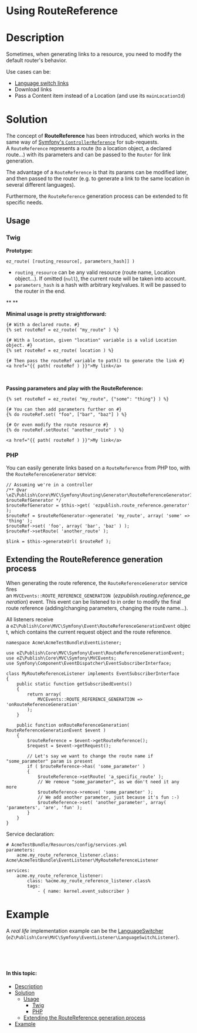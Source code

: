 # Using RouteReference

# Description

Sometimes, when generating links to a resource, you need to modify the default router's behavior.

Use cases can be:

-   [Language switch links](https://doc.ez.no/display/DEVELOPER/Internationalization#Internationalization-LanguageSwitcher)
-   Download links
-   Pass a Content item instead of a Location (and use its `mainLocationId`)

# Solution

The concept of **RouteReference** has been introduced, which works in the same way of [Symfony's `ControllerReference`](http://api.symfony.com/2.3/Symfony/Component/HttpKernel/Controller/ControllerReference.html) for sub-requests. A `RouteReference` represents a route (to a location object, a declared route...) with its parameters and can be passed to the `Router` for link generation.

The advantage of a `RouteReference` is that its params can be modified later, and then passed to the router (e.g. to generate a link to the same location in several different languages).

Furthermore, the `RouteReference` generation process can be extended to fit specific needs.

## Usage

### Twig

**Prototype:**

```
ez_route( [routing_resource[, parameters_hash]] )
```

-   `routing_resource` can be any valid resource (route name, Location object...). If omitted (`null`), the current route will be taken into account.
-   `parameters_hash` is a hash with arbitrary key/values. It will be passed to the router in the end.

**
**

**Minimal usage is pretty straightforward:**

```
{# With a declared route. #}
{% set routeRef = ez_route( "my_route" ) %}

{# With a location, given "location" variable is a valid Location object. #}
{% set routeRef = ez_route( location ) %}

{# Then pass the routeRef variable to path() to generate the link #}
<a href="{{ path( routeRef ) }}">My link</a>
```

 

**Passing parameters and play with the RouteReference:**

```
{% set routeRef = ez_route( "my_route", {"some": "thing"} ) %}

{# You can then add parameters further on #}
{% do routeRef.set( "foo", ["bar", "baz"] ) %}

{# Or even modify the route resource #}
{% do routeRef.setRoute( "another_route" ) %}

<a href="{{ path( routeRef ) }}">My link</a>
```

### PHP

You can easily generate links based on a `RouteReference` from PHP too, with the `RouteReferenceGenerator` service:

```
// Assuming we're in a controller
/** @var \eZ\Publish\Core\MVC\Symfony\Routing\Generator\RouteReferenceGeneratorInterface $routeRefGenerator */
$routeRefGenerator = $this->get( 'ezpublish.route_reference.generator' );
$routeRef = $routeRefGenerator->generate( 'my_route', array( 'some' => 'thing' );
$routeRef->set( 'foo', array( 'bar', 'baz' ) );
$routeRef->setRoute( 'another_route' );

$link = $this->generateUrl( $routeRef );
```

## Extending the RouteReference generation process

When generating the route reference, the `RouteReferenceGenerator` service fires an `MVCEvents::ROUTE_REFERENCE_GENERATION `(*ezpublish.routing.reference\_generation*) event. This event can be listened to in order to modify the final route reference (adding/changing parameters, changing the route name...).

All listeners receive a `eZ\Publish\Core\MVC\Symfony\Event\RouteReferenceGenerationEvent` object, which contains the current request object and the route reference.

```
namespace Acme\AcmeTestBundle\EventListener;

use eZ\Publish\Core\MVC\Symfony\Event\RouteReferenceGenerationEvent;
use eZ\Publish\Core\MVC\Symfony\MVCEvents;
use Symfony\Component\EventDispatcher\EventSubscriberInterface;

class MyRouteReferenceListener implements EventSubscriberInterface
{
    public static function getSubscribedEvents()
    {
        return array(
            MVCEvents::ROUTE_REFERENCE_GENERATION => 'onRouteReferenceGeneration'
        );
    }

    public function onRouteReferenceGeneration( RouteReferenceGenerationEvent $event )
    {
        $routeReference = $event->getRouteReference();
        $request = $event->getRequest();

        // Let's say we want to change the route name if "some_parameter" param is present
        if ( $routeReference->has( 'some_parameter' )
        {
            $routeReference->setRoute( 'a_specific_route' );
            // We remove "some_parameter", as we don't need it any more
            $routeReference->remove( 'some_parameter' );
            // We add another parameter, just because it's fun :-)
            $routeReference->set( 'another_parameter', array( 'parameters', 'are', 'fun' );
        }
    }
}
```

Service declaration:

```
# AcmeTestBundle/Resources/config/services.yml
parameters:
    acme.my_route_reference_listener.class: Acme\AcmeTestBundle\EventListener\MyRouteReferenceListener

services:
    acme.my_route_reference_listener:
        class: %acme.my_route_reference_listener.class%
        tags:
            - { name: kernel.event_subscriber }
```

# Example

A *real life* implementation example can be the [LanguageSwitcher](https://doc.ez.no/display/DEVELOPER/Internationalization#Internationalization-LanguageSwitcher) (`eZ\Publish\Core\MVC\Symfony\EventListener\LanguageSwitchListener`).

 

 

#### In this topic:

-   [Description](#UsingRouteReference-Description)
-   [Solution](#UsingRouteReference-Solution)
    -   [Usage](#UsingRouteReference-Usage)
        -   [Twig](#UsingRouteReference-Twig)
        -   [PHP](#UsingRouteReference-PHP)
    -   [Extending the RouteReference generation process](#UsingRouteReference-ExtendingtheRouteReferencegenerationprocess)
-   [Example](#UsingRouteReference-Example)


